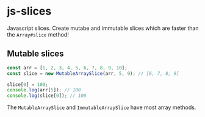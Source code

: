 # js-slices

Javascript slices. Create mutabe and immutable slices which are faster than the `Array#slice` method!

## Mutable slices

```js
const arr = [1, 2, 3, 4, 5, 6, 7, 8, 9, 10];
const slice = new MutableArraySlice(arr, 5, 9); // [6, 7, 8, 9]

slice[0] = 100;
console.log(arr[5]); // 100
console.log(slice[0]); // 100
```

The `MutableArraySlice` and `ImmutableArraySlice` have most array methods.
